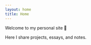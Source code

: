 ```yaml
---
layout: home
title: Home
---
```


Welcome to my personal site 👋  

Here I share projects, essays, and notes.
